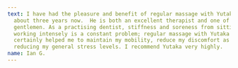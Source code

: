 ```yaml
---
text: I have had the pleasure and benefit of regular massage with Yutaka for
  about three years now.  He is both an excellent therapist and one of natures
  gentlemen. As a practising dentist, stiffness and soreness from sitting and
  working intensely is a constant problem; regular massage with Yutaka has
  certainly helped me to maintain my mobility, reduce my discomfort as well as
  reducing my general stress levels. I recommend Yutaka very highly.
name: Ian G.
---
```

